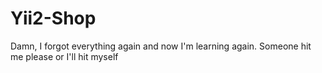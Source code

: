 # Yii2-Shop
Damn, I forgot everything again and now I'm learning again. Someone hit me please or I'll hit myself

